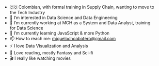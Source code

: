 - 🇨🇴 Colombian, with formal training in Supply Chain, wanting to move to the Tech Industry
- 👀 I’m interested in Data Science and Data Engineering
- 🔭 I’m currently working at MCH as a System and Data Analyst, training for Data Science
- 🌱 I’m currently learning JavaScript & more Python
- 📫 How to reach me: miguelochoabotero@gmail.com
- ⚡ I love Data Visualization and Analysis
- 📖 Love reading, mostly Fantasy and Sci-fi
- 🎬 I really like watching movies

<!---
MiguelPoncho88/MiguelPoncho88 is a ✨ special ✨ repository because its `README.md` (this file) appears on your GitHub profile.
You can click the Preview link to take a look at your changes.
--->
